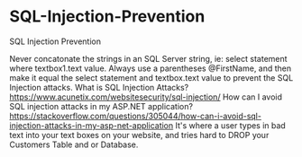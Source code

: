 # SQL-Injection-Prevention
SQL Injection Prevention

Never concatonate the strings in an SQL Server string, ie: select statement where textbox1.text value. 
Always use a parentheses @FirstName, and then make it equal the select statement and textbox.text value to prevent the 
SQL Injection attacks. 
What is SQL Injection Attacks?
https://www.acunetix.com/websitesecurity/sql-injection/
How can I avoid SQL injection attacks in my ASP.NET application?
https://stackoverflow.com/questions/305044/how-can-i-avoid-sql-injection-attacks-in-my-asp-net-application
It's where a user types in bad text into your text boxes on your website, and tries hard to DROP your Customers Table and or Database.
